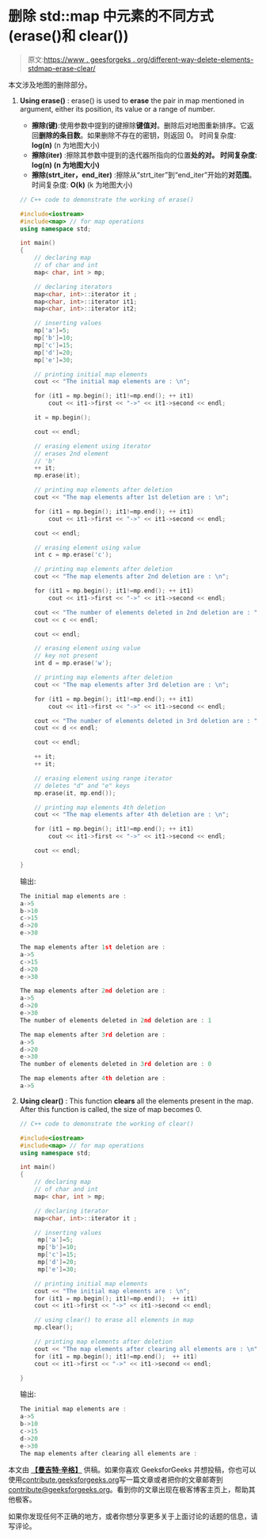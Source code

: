 # 删除 std::map 中元素的不同方式(erase()和 clear())

> 原文:[https://www . geesforgeks . org/different-way-delete-elements-stdmap-erase-clear/](https://www.geeksforgeeks.org/different-ways-delete-elements-stdmap-erase-clear/)

本文涉及地图的删除部分。

1.  **Using erase()** : erase() is used to **erase** the pair in map mentioned in argument, either its position, its value or a range of number.
    *   **擦除(键)**:使用参数中提到的键擦除**键值对**。删除后对地图重新排序。它返回**删除的条目数**。如果删除不存在的密钥，则返回 0。
        时间复杂度: **log(n)** (n 为地图大小)
    *   **擦除(iter)** :擦除其参数中提到的迭代器所指向的位置**处的对。
        时间复杂度: **log(n)** (n 为地图大小)**
    *   **擦除(strt_iter，end_iter)** :擦除从“strt_iter”到“end_iter”开始的**对范围**。
        时间复杂度: **O(k)** (k 为地图大小)

    ```cpp
    // C++ code to demonstrate the working of erase()

    #include<iostream>
    #include<map> // for map operations
    using namespace std;

    int main()
    {
        // declaring map
        // of char and int
        map< char, int > mp;

        // declaring iterators
        map<char, int>::iterator it ;
        map<char, int>::iterator it1;
        map<char, int>::iterator it2;

        // inserting values 
        mp['a']=5;
        mp['b']=10;
        mp['c']=15;
        mp['d']=20;
        mp['e']=30;

        // printing initial map elements
        cout << "The initial map elements are : \n";

        for (it1 = mp.begin(); it1!=mp.end(); ++ it1)
            cout << it1->first << "->" << it1->second << endl;

        it = mp.begin();

        cout << endl;

        // erasing element using iterator
        // erases 2nd element
        // 'b'
        ++ it;
        mp.erase(it);

        // printing map elements after deletion
        cout << "The map elements after 1st deletion are : \n";

        for (it1 = mp.begin(); it1!=mp.end(); ++ it1)
            cout << it1->first << "->" << it1->second << endl;

        cout << endl;

        // erasing element using value 
        int c = mp.erase('c');

        // printing map elements after deletion
        cout << "The map elements after 2nd deletion are : \n";

        for (it1 = mp.begin(); it1!=mp.end(); ++ it1)
            cout << it1->first << "->" << it1->second << endl;

        cout << "The number of elements deleted in 2nd deletion are : ";
        cout << c << endl;

        cout << endl;

        // erasing element using value 
        // key not present
        int d = mp.erase('w');

        // printing map elements after deletion
        cout << "The map elements after 3rd deletion are : \n";

        for (it1 = mp.begin(); it1!=mp.end(); ++ it1)
            cout << it1->first << "->" << it1->second << endl;

        cout << "The number of elements deleted in 3rd deletion are : ";
        cout << d << endl;

        cout << endl;

        ++ it;
        ++ it;

        // erasing element using range iterator
        // deletes "d" and "e" keys
        mp.erase(it, mp.end());

        // printing map elements 4th deletion
        cout << "The map elements after 4th deletion are : \n";

        for (it1 = mp.begin(); it1!=mp.end(); ++ it1)
            cout << it1->first << "->" << it1->second << endl;

        cout << endl;

    }
    ```

    输出:

    ```cpp
    The initial map elements are : 
    a->5
    b->10
    c->15
    d->20
    e->30

    The map elements after 1st deletion are : 
    a->5
    c->15
    d->20
    e->30

    The map elements after 2nd deletion are : 
    a->5
    d->20
    e->30
    The number of elements deleted in 2nd deletion are : 1

    The map elements after 3rd deletion are : 
    a->5
    d->20
    e->30
    The number of elements deleted in 3rd deletion are : 0

    The map elements after 4th deletion are : 
    a->5

    ```

2.  **Using clear()** : This function **clears** all the elements present in the map. After this function is called, the size of map becomes 0.

    ```cpp
    // C++ code to demonstrate the working of clear()

    #include<iostream>
    #include<map> // for map operations
    using namespace std;

    int main()
    {
        // declaring map
        // of char and int
        map< char, int > mp;

        // declaring iterator
        map<char, int>::iterator it ;

        // inserting values 
         mp['a']=5;
         mp['b']=10;
         mp['c']=15;
         mp['d']=20;
         mp['e']=30;

        // printing initial map elements
        cout << "The initial map elements are : \n";
        for (it1 = mp.begin(); it1!=mp.end();  ++ it1)
        cout << it1->first << "->" << it1->second << endl;

        // using clear() to erase all elements in map
        mp.clear();

        // printing map elements after deletion
        cout << "The map elements after clearing all elements are : \n";
        for (it1 = mp.begin(); it1!=mp.end();  ++ it1)
        cout << it1->first << "->" << it1->second << endl;

    }
    ```

    输出:

    ```cpp
    The initial map elements are : 
    a->5
    b->10
    c->15
    d->20
    e->30
    The map elements after clearing all elements are : 

    ```

本文由 **[【曼吉特·辛格】](https://www.facebook.com/manjeet.04.singh)** 供稿。如果你喜欢 GeeksforGeeks 并想投稿，你也可以使用[contribute.geeksforgeeks.org](http://contribute.geeksforgeeks.org)写一篇文章或者把你的文章邮寄到 contribute@geeksforgeeks.org。看到你的文章出现在极客博客主页上，帮助其他极客。

如果你发现任何不正确的地方，或者你想分享更多关于上面讨论的话题的信息，请写评论。